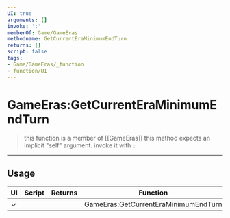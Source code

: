 ```yaml
---
UI: true
arguments: []
invoke: ':'
memberOf: Game/GameEras
methodname: GetCurrentEraMinimumEndTurn
returns: []
script: false
tags:
- Game/GameEras/_function
- function/UI
---
```

# GameEras:GetCurrentEraMinimumEndTurn
> this function is a member of [[GameEras]]
> this method expects an implicit "self" argument. invoke it with `:`
-----
## Usage
|  UI | Script | Returns | Function | Arguments |
|:---:|:------:|-------:|:--------:|:---------|
|✓| ||GameEras:GetCurrentEraMinimumEndTurn||

